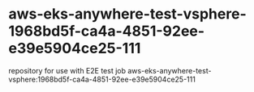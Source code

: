 # aws-eks-anywhere-test-vsphere-1968bd5f-ca4a-4851-92ee-e39e5904ce25-111
repository for use with E2E test job aws-eks-anywhere-test-vsphere:1968bd5f-ca4a-4851-92ee-e39e5904ce25-111
